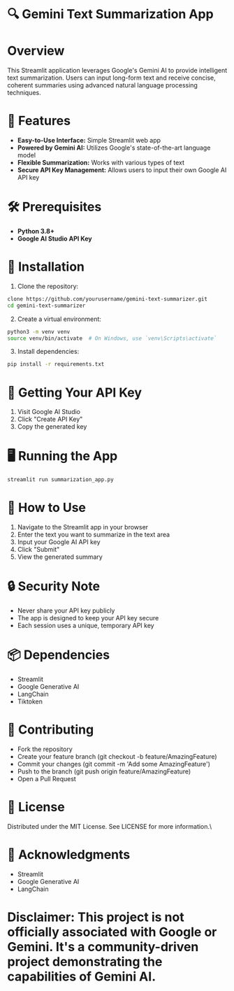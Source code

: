 # 🔍 Gemini Text Summarization App

# Overview
This Streamlit application leverages Google's Gemini AI to provide intelligent text summarization. Users can input long-form text and receive concise, coherent summaries using advanced natural language processing techniques.

# 🌟 Features
- **Easy-to-Use Interface:** Simple Streamlit web app
- **Powered by Gemini AI:** Utilizes Google's state-of-the-art language model
- **Flexible Summarization:** Works with various types of text
- **Secure API Key Management:** Allows users to input their own Google AI API key

# 🛠 Prerequisites
- **Python 3.8+**
- **Google AI Studio API Key**

# 🚀 Installation
1. Clone the repository:
```bash
clone https://github.com/yourusername/gemini-text-summarizer.git
cd gemini-text-summarizer 
```
2. Create a virtual environment:
```bash
python3 -m venv venv
source venv/bin/activate  # On Windows, use `venv\Scripts\activate`
```
3. Install dependencies:
```bash
pip install -r requirements.txt
```

# 🔑 Getting Your API Key
1. Visit Google AI Studio
2. Click "Create API Key"
3. Copy the generated key

# 🖥 Running the App
```bash
streamlit run summarization_app.py
````

# 📝 How to Use
1. Navigate to the Streamlit app in your browser
2. Enter the text you want to summarize in the text area
3. Input your Google AI API key
4. Click "Submit"
5. View the generated summary

# 🔒 Security Note
- Never share your API key publicly
- The app is designed to keep your API key secure
- Each session uses a unique, temporary API key

# 📦 Dependencies
- Streamlit
- Google Generative AI
- LangChain
- Tiktoken

# 🤝 Contributing
- Fork the repository
- Create your feature branch (git checkout -b feature/AmazingFeature)
- Commit your changes (git commit -m 'Add some AmazingFeature')
- Push to the branch (git push origin feature/AmazingFeature)
- Open a Pull Request

# 📄 License
Distributed under the MIT License. See LICENSE for more information.\

# 🙌 Acknowledgments
- Streamlit
- Google Generative AI
- LangChain

# Disclaimer: This project is not officially associated with Google or Gemini. It's a community-driven project demonstrating the capabilities of Gemini AI.
